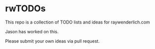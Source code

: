 # rwTODOs

This repo is a collection of TODO lists and ideas for raywenderlich.com

Jason has worked on this.

Please submit your own ideas via pull request.
